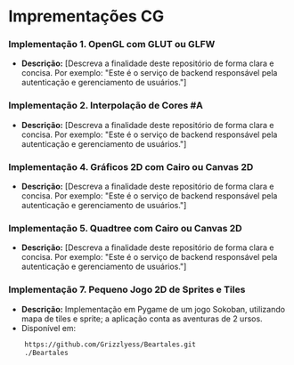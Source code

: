 # Imprementações CG

### Implementação 1. OpenGL com GLUT ou GLFW

* **Descrição:** [Descreva a finalidade deste repositório de forma clara e concisa. Por exemplo: "Este é o serviço de backend responsável pela autenticação e gerenciamento de usuários."]
  

### Implementação 2. Interpolação de Cores #A

* **Descrição:** [Descreva a finalidade deste repositório de forma clara e concisa. Por exemplo: "Este é o serviço de backend responsável pela autenticação e gerenciamento de usuários."]


### Implementação 4. Gráficos 2D com Cairo ou Canvas 2D

* **Descrição:** [Descreva a finalidade deste repositório de forma clara e concisa. Por exemplo: "Este é o serviço de backend responsável pela autenticação e gerenciamento de usuários."]


### Implementação 5. Quadtree com Cairo ou Canvas 2D

* **Descrição:** [Descreva a finalidade deste repositório de forma clara e concisa. Por exemplo: "Este é o serviço de backend responsável pela autenticação e gerenciamento de usuários."]


### Implementação 7. Pequeno Jogo 2D de Sprites e Tiles

* **Descrição:** Implementação em Pygame de um jogo Sokoban, utilizando mapa de tiles e sprite; a aplicação conta as aventuras de 2 ursos.
* Disponível em: 
```bash
    https://github.com/Grizzlyess/Beartales.git
    ./Beartales
```
